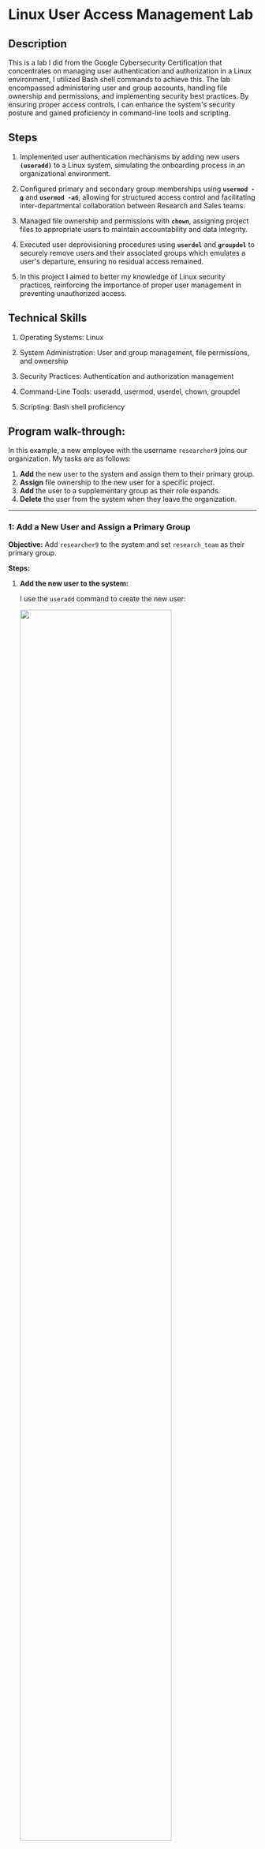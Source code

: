 <h1>Linux User Access Management Lab</h1>


<h2>Description</h2>
This is a lab I did from the Google Cybersecurity Certification that concentrates on managing user authentication and authorization in a Linux environment, I utilized Bash shell commands to achieve this. The lab encompassed administering user and group accounts, handling file ownership and permissions, and implementing security best practices. By ensuring proper access controls, I can enhance the system's security posture and gained proficiency in command-line tools and scripting.
<br />


<h2>Steps</h2>

1. Implemented user authentication mechanisms by adding new users **`(useradd)`** to a Linux system, simulating the onboarding process in an organizational environment.

2. Configured primary and secondary group memberships using **`usermod -g`** and **`usermod -aG`**, allowing for structured access control and facilitating inter-departmental collaboration between Research and Sales teams.

3. Managed file ownership and permissions with **`chown`**, assigning project files to appropriate users to maintain accountability and data integrity.

4. Executed user deprovisioning procedures using **`userdel`** and **`groupdel`** to securely remove users and their associated groups which emulates a user's departure, ensuring no residual access remained.

5. In this project I aimed to better my knowledge of Linux security practices, reinforcing the importance of proper user management in preventing unauthorized access.

<h2>Technical Skills </h2>

1. Operating Systems: Linux

2. System Administration: User and group management, file permissions, and ownership

3. Security Practices: Authentication and authorization management

4. Command-Line Tools: useradd, usermod, userdel, chown, groupdel

5. Scripting: Bash shell proficiency

<h2>Program walk-through:</h2>

<p>In this example, a new employee with the username <code>researcher9</code> joins our organization. My tasks are as follows:</p>

<ol>
    <li><strong>Add</strong> the new user to the system and assign them to their primary group.</li>
    <li><strong>Assign</strong> file ownership to the new user for a specific project.</li>
    <li><strong>Add</strong> the user to a supplementary group as their role expands.</li>
    <li><strong>Delete</strong> the user from the system when they leave the organization.</li>
</ol>

<hr>

<h3> 1: Add a New User and Assign a Primary Group</h3>

<p><strong>Objective:</strong> Add <code>researcher9</code> to the system and set <code>research_team</code> as their primary group.</p>

<p><strong>Steps:</strong></p>

<ol>
    <li>
        <strong>Add the new user to the system:</strong>
        <p>I use the <code>useradd</code> command to create the new user:</p>
    
  <img src="https://i.imgur.com/ca8ifQZ.png" height="80%" width="80%" alt=""/>
    <li>
        <strong>Assign <code>research_team</code> as the primary group:</strong>
        <p>Next, I assign the primary group using the <code>usermod</code> command:</p>
         <img src="https://i.imgur.com/HrCpkmD.png" height="80%" width="80%" alt=""/>
        
        
  <p>Alternatively, I could have combined these steps when creating the user:</p>
   <img src="https://i.imgur.com/VN4SnL7.png" height="80%" width="80%" alt=""/>
        
</ol>

<p><strong>Outcome:</strong> The user <code>researcher9</code> is now added to the system with <code>research_team</code> as their primary group.</p>


<hr>

<h3>Task 2: Assign File Ownership</h3>

<p><strong>Objective:</strong> Make <code>researcher9</code> the owner of the <code>project_r.txt</code> file.</p>

<p><strong>Step:</strong></p>

<ul>
    <li>
        <strong>Change the file owner to <code>researcher9</code>:</strong>
        <p>I use the <code>chown</code> command to transfer ownership:</p>
      <img src="https://i.imgur.com/myASZ0a.png" height="80%" width="80%" alt=""/>
    </li>
</ul>

<p><strong>Outcome:</strong> <code>researcher9</code> now owns the <code>project_r.txt</code> file and has full control over it.</p>


<hr>

<h3>Task 3: Add the User to a Secondary Group</h3>

<p><strong>Objective:</strong> Add <code>researcher9</code> to the <code>sales_team</code> group as a secondary group while keeping <code>research_team</code> as their primary group.</p>

<p><strong>Step:</strong></p>

<ul>
    <li>
        <strong>Add to the secondary group:</strong>
        <p>I use the <code>usermod</code> command with the <code>-a</code> (append) and <code>-G</code> (groups) options:</p>
       <img src="https://i.imgur.com/IPLAN4l.png" height="80%" width="80%" alt=""/>
    
</ul>

<p><strong>Outcome:</strong> <code>researcher9</code> is now a member of both the <code>research_team</code> (primary group) and <code>sales_team</code> (secondary group).</p>



<hr>

<h3>Task 4: Delete the User and Clean Up</h3>

<p><strong>Objective:</strong> Remove <code>researcher9</code> from the system and delete any residual groups when they leave the company.</p>

<p><strong>Steps:</strong></p>

<ol>
    <li>
        <strong>Delete the user account:</strong>
        <p>I run the <code>userdel</code> command:</p>
        <img src="https://i.imgur.com/UHN4qs2.png" height="80%" width="80%" alt=""/>
        <p> This command might output:</p>
        <pre><code>userdel: group researcher9 not removed because it is not the primary group of another user.</code></pre>
    </li>
    <li>
        <strong>Remove the user's group:</strong>
        <p>To alleviate the issue, I can delete the group associated with the user:</p>
        <img src="https://i.imgur.com/DDtMiUv.png" height="80%" width="80%" alt=""/>
    </li>
</ol>

<p><strong>Outcome:</strong> <code>researcher9</code> is completely removed from the system, and any associated groups are deleted to maintain system cleanliness.</p>

<p>In this lab I demonstrated the common commands used to manage a user account during its lifecycle.</p>





